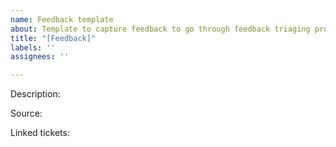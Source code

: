 ```yaml
---
name: Feedback template
about: Template to capture feedback to go through feedback triaging process board.
title: "[Feedback]"
labels: ''
assignees: ''

---
```


Description:

Source:

Linked tickets:

